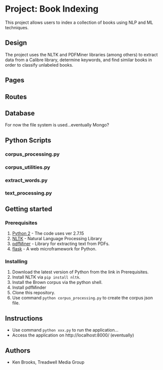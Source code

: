 # Project: Book Indexing
This project allows users to index a collection of books using NLP and ML techniques.

## Design

The project uses the NLTK and PDFMiner libraries (among others) to extract data from a Calibre library, determine keywords, and find similar books in order to classify unlabeled books.

## Pages


## Routes


## Database

For now the file system is used...eventually Mongo?

## Python Scripts

### corpus_processing.py

### corpus_utilities.py

### extract_words.py

### text_processing.py

## Getting started

### Prerequisites
1. [Python 2](https://www.python.org/download/releases/python-2715/) - The code uses ver 2.7.15
2. [NLTK](https://www.sqlite.org/) - Natural Language Processing Library
3. [pdfMiner](https://www.sqlalchemy.org) - Library for extracting text from PDFs.
4. [flask](http://flask.pocoo.org) - A web microframework
   for Python.

### Installing

 1. Download the latest version of Python from the link in Prerequisites.
 2. Install NLTK via `pip install nltk`.
 3. Install the Brown corpus via the python shell.
 4. Install pdfMinder
 5. Clone this repository.
 6. Use command `python corpus_processing.py` to create the corpus json file.

 ## Instructions

* Use command `python xxx.py` to run the application...
* Access the application on http://localhost:8000/ (eventually)

## Authors

* Ken Brooks, Treadwell Media Group
